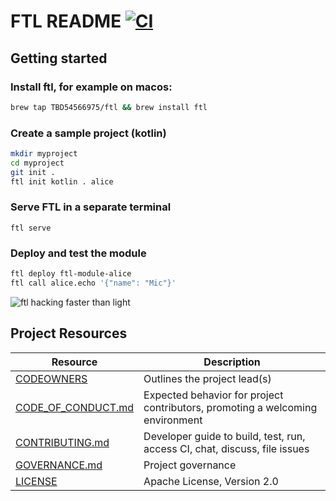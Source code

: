 # FTL README [![CI](https://github.com/TBD54566975/ftl/actions/workflows/ci.yml/badge.svg)](https://github.com/TBD54566975/ftl/actions/workflows/ci.yml)

## Getting started

### Install ftl, for example on macos:
```sh
brew tap TBD54566975/ftl && brew install ftl
```

### Create a sample project (kotlin)
```sh
mkdir myproject
cd myproject
git init .
ftl init kotlin . alice
```

### Serve FTL in a separate terminal
`ftl serve`

### Deploy and test the module
```sh
ftl deploy ftl-module-alice
ftl call alice.echo '{"name": "Mic"}'
```


![ftl hacking faster than light](https://github.com/TBD54566975/ftl/assets/14976/37b65b44-021b-4da1-abc2-a5dbcc126c47)




## Project Resources

| Resource                                   | Description                                                                    |
| ------------------------------------------ | ------------------------------------------------------------------------------ |
| [CODEOWNERS](./CODEOWNERS)                 | Outlines the project lead(s)                                                   |
| [CODE_OF_CONDUCT.md](./CODE_OF_CONDUCT.md) | Expected behavior for project contributors, promoting a welcoming environment |
| [CONTRIBUTING.md](./CONTRIBUTING.md)       | Developer guide to build, test, run, access CI, chat, discuss, file issues     |
| [GOVERNANCE.md](./GOVERNANCE.md)           | Project governance                                                             |
| [LICENSE](./LICENSE)                       | Apache License, Version 2.0                                                    |
